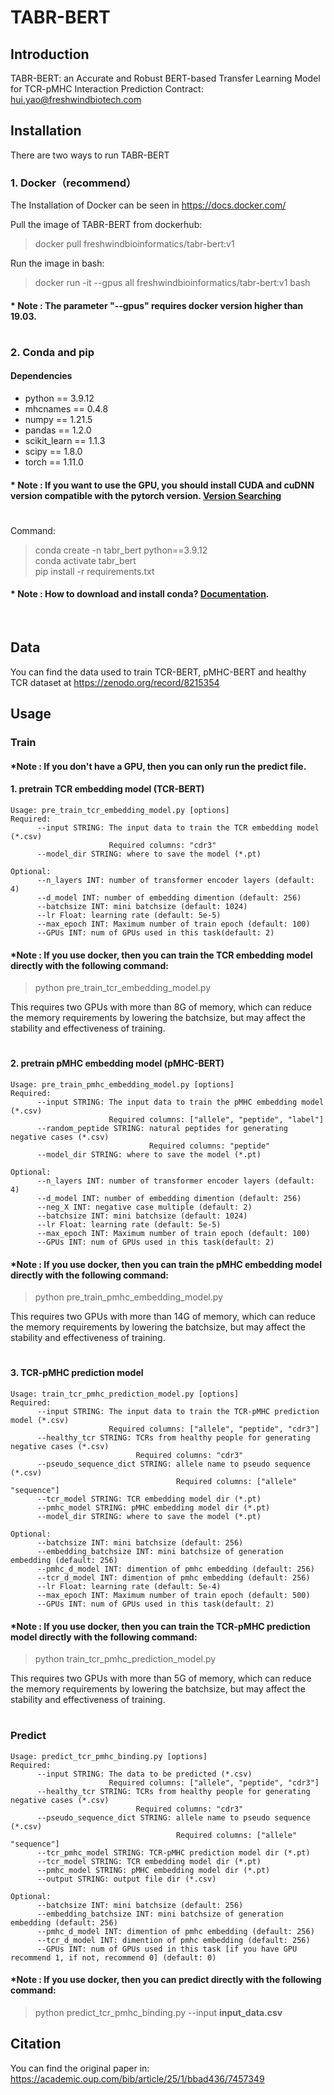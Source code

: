 
# TABR-BERT

## Introduction
TABR-BERT: an Accurate and Robust BERT-based Transfer Learning Model for TCR-pMHC Interaction Prediction
Contract: hui.yao@freshwindbiotech.com

## Installation
There are two ways to run TABR-BERT

### 1. Docker（recommend）
The Installation of Docker can be seen in https://docs.docker.com/

Pull the image of TABR-BERT from dockerhub:

>docker pull freshwindbioinformatics/tabr-bert:v1

Run the image in bash:

>docker run -it --gpus all freshwindbioinformatics/tabr-bert:v1 bash
#### * Note : The parameter "--gpus" requires docker version higher than 19.03.
#
### 2. Conda and pip

#### Dependencies

-   python == 3.9.12
-   mhcnames == 0.4.8
-   numpy == 1.21.5
-   pandas == 1.2.0
-   scikit_learn == 1.1.3
-   scipy == 1.8.0
-   torch == 1.11.0

#### * Note : If you want to use the GPU, you should install CUDA and cuDNN version compatible with the pytorch version. [Version Searching](https://pytorch.org/)
#
Command:

> conda create -n tabr_bert python==3.9.12  
> conda activate tabr_bert  
> pip install -r requirements.txt  


#### * Note : How to download and install conda? [Documentation](https://docs.conda.io/en/latest/miniconda.html).

<br/>

## Data

You can find the data used to train TCR-BERT, pMHC-BERT and healthy TCR dataset at https://zenodo.org/record/8215354 

## Usage

### Train
#### *Note : If you don't have a GPU, then you can only run the predict file.

#### 1. pretrain TCR embedding model (TCR-BERT)

```
Usage: pre_train_tcr_embedding_model.py [options]
Required:
      --input STRING: The input data to train the TCR embedding model (*.csv) 
                      Required columns: "cdr3"
      --model_dir STRING: where to save the model (*.pt)

Optional:
      --n_layers INT: number of transformer encoder layers (default: 4)
      --d_model INT: number of embedding dimention (default: 256)
      --batchsize INT: mini batchsize (default: 1024)
      --lr Float: learning rate (default: 5e-5)
      --max_epoch INT: Maximum number of train epoch (default: 100)
      --GPUs INT: num of GPUs used in this task(default: 2)
```

#### *Note : If you use docker, then you can train the TCR embedding model directly with the following command:  

>python pre_train_tcr_embedding_model.py

This requires two GPUs with more than 8G of memory, which can reduce the memory requirements by lowering the batchsize, but may affect the stability and effectiveness of training.
#

#### 2. pretrain pMHC embedding model (pMHC-BERT)

```
Usage: pre_train_pmhc_embedding_model.py [options]
Required:
      --input STRING: The input data to train the pMHC embedding model (*.csv) 
                      Required columns: ["allele", "peptide", "label"]
      --random_peptide STRING: natural peptides for generating negative cases (*.csv)
                               Required columns: "peptide"      
      --model_dir STRING: where to save the model (*.pt)

Optional:
      --n_layers INT: number of transformer encoder layers (default: 4)
      --d_model INT: number of embedding dimention (default: 256)
      --neg_X INT: negative case multiple (default: 2)
      --batchsize INT: mini batchsize (default: 1024)
      --lr Float: learning rate (default: 5e-5)
      --max_epoch INT: Maximum number of train epoch (default: 100)
      --GPUs INT: num of GPUs used in this task(default: 2)
```

#### *Note : If you use docker, then you can train the pMHC embedding model directly with the following command:  

>python pre_train_pmhc_embedding_model.py

This requires two GPUs with more than 14G of memory, which can reduce the memory requirements by lowering the batchsize, but may affect the stability and effectiveness of training.
#

#### 3. TCR-pMHC prediction model

```
Usage: train_tcr_pmhc_prediction_model.py [options]
Required:
      --input STRING: The input data to train the TCR-pMHC prediction model (*.csv) 
                      Required columns: ["allele", "peptide", "cdr3"]
      --healthy_tcr STRING: TCRs from healthy people for generating negative cases (*.csv)
                            Required columns: "cdr3" 
      --pseudo_sequence_dict STRING: allele name to pseudo sequence (*.csv)
                                     Required columns: ["allele" "sequence"]    
      --tcr_model STRING: TCR embedding model dir (*.pt)
      --pmhc_model STRING: pMHC embedding model dir (*.pt)                          
      --model_dir STRING: where to save the model (*.pt)

Optional:
      --batchsize INT: mini batchsize (default: 256)
      --embedding_batchsize INT: mini batchsize of generation embedding (default: 256)
      --pmhc_d_model INT: dimention of pmhc embedding (default: 256)
      --tcr_d_model INT: dimention of pmhc embedding (default: 256)
      --lr Float: learning rate (default: 5e-4)
      --max_epoch INT: Maximum number of train epoch (default: 500)
      --GPUs INT: num of GPUs used in this task(default: 2)
```
#### *Note : If you use docker, then you can train the TCR-pMHC prediction model directly with the following command:  

>python train_tcr_pmhc_prediction_model.py

This requires two GPUs with more than 5G of memory, which can reduce the memory requirements by lowering the batchsize, but may affect the stability and effectiveness of training.
#
### Predict
```
Usage: predict_tcr_pmhc_binding.py [options]
Required:
      --input STRING: The data to be predicted (*.csv) 
                      Required columns: ["allele", "peptide", "cdr3"]
      --healthy_tcr STRING: TCRs from healthy people for generating negative cases (*.csv)
                            Required columns: "cdr3" 
      --pseudo_sequence_dict STRING: allele name to pseudo sequence (*.csv)
                                     Required columns: ["allele" "sequence"]   
      --tcr_pmhc_model STRING: TCR-pMHC prediction model dir (*.pt)
      --tcr_model STRING: TCR embedding model dir (*.pt)
      --pmhc_model STRING: pMHC embedding model dir (*.pt)                           
      --output STRING: output file dir (*.csv)

Optional:
      --batchsize INT: mini batchsize (default: 256)
      --embedding_batchsize INT: mini batchsize of generation embedding (default: 256)
      --pmhc_d_model INT: dimention of pmhc embedding (default: 256)
      --tcr_d_model INT: dimention of pmhc embedding (default: 256)
      --GPUs INT: num of GPUs used in this task [if you have GPU recommend 1, if not, recommend 0] (default: 0)
```
#### *Note : If you use docker, then you can predict directly with the following command:  

>python predict_tcr_pmhc_binding.py --input **input_data.csv**

## Citation

You can find the original paper in: https://academic.oup.com/bib/article/25/1/bbad436/7457349
